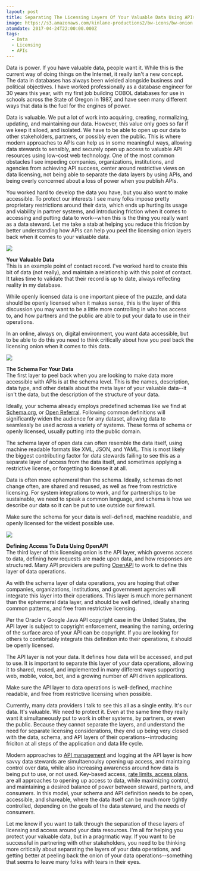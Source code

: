 ```yaml
---
layout: post
title: Separating The Licensing Layers Of Your Valuable Data Using APIs
image: https://s3.amazonaws.com/kinlane-productions2/bw-icons/bw-onion.png
atomdate: 2017-04-24T22:00:00.000Z
tags:
  - Data
  - Licensing
  - APIs
---
```

Data is power. If you have valuable data, people want it. While this is the current way of doing things on the Internet, it really isn't a new concept. The data in databases has always been wielded alongside business and political objectives. I have worked professionally as a database engineer for 30 years this year, with my first job building COBOL databases for use in schools across the State of Oregon in 1987, and have seen many different ways that data is the fuel for the engines of power.

Data is valuable. We put a lot of work into acquiring, creating, normalizing, updating, and maintaining our data. However, this value only goes so far if we keep it siloed, and isolated. We have to be able to open up our data to other stakeholders, partners, or possibly even the public. This is where modern approaches to APIs can help us in some meaningful ways, allowing data stewards to sensibly, and securely open up access to valuable API resources using low-cost web technology. One of the most common obstacles I see impeding companies, organizations, institutions, and agencies from achieving API success, center around restrictive views on data licensing, not being able to separate the data layers by using APIs, and being overly concerned about a loss of power when you publish APIs.

You worked hard to develop the data you have, but you also want to make accessible. To protect our interests I see many folks impose pretty proprietary restrictions around their data, which ends up hurting its usage and viability in partner systems, and introducing friction when it comes to accessing and putting data to work--when this is the thing you really want as a data steward. Let me take a stab at helping you reduce this friction by better understanding how APIs can help you peel the licensing onion layers back when it comes to your valuable data.

![](http://kinlane-productions2.s3.amazonaws.com/api_evangelist_site/blog/contact_point_data.png)

**Your Valuable Data**  
This is an example point of contact record. I've worked hard to create this bit of data (not really), and maintain a relationship with this point of contact. It takes time to validate that their record is up to date, always relfecting reality in my database.

While openly licensed data is one important piece of the puzzle, and data should be openly licensed when it makes sense, this is the layer of this discussion you may want to be a little more controlling in who has access to, and how partners and the public are able to put your data to use in their operations.

In an online, always on, digital environment, you want data accessible, but to be able to do this you need to think critically about how you peel back the licensing onion when it comes to this data.

![](http://kinlane-productions2.s3.amazonaws.com/api_evangelist_site/blog/contact_point_schema.png)

**The Schema For Your Data**  
The first layer to peel back when you are looking to make data more accessible with APIs is at the schema level. This is the names, description, data type, and other details about the meta layer of your valuable data--it isn't the data, but the description of the structure of your data.

Ideally, your schema already employs predefined schemas like we find at [Schema.org](http://schema.org), or [Open Referral](http://openreferral.org). Following common definitions will significantly widen the audience for any dataset, allowing data to seamlessly be used across a variety of systems. These forms of schema or openly licensed, usually putting into the public domain.

The schema layer of open data can often resemble the data itself, using machine readable formats like XML, JSON, and YAML. This is most likely the biggest contributing factor for data stewards failing to see this as a separate layer of access from the data itself, and sometimes applying a restrictive license, or forgetting to license it at all.

Data is often more ephemeral than the schema. Ideally, schemas do not change often, are shared and resused, as well as free from restrictive licensing. For system integrations to work, and for partnerships to be sustainable, we need to speak a common language, and schema is how we describe our data so it can be put to use outside our firewall.

Make sure the schema for your data is well-defined, machine readable, and openly licensed for the widest possible use.

![](http://kinlane-productions2.s3.amazonaws.com/api_evangelist_site/blog/contact_point_api.png)

**Defining Access To Data Using OpenAPI**   
The third layer of this licensing onion is the API layer, which governs access to data, defining how requests are made upon data, and how responses are structured. Many API providers are putting [OpenAPI](http://openapis.org) to work to define this layer of data operations.

As with the schema layer of data operations, you are hoping that other companies, organizations, institutions, and government agencies will integrate this layer into their operations. This layer is much more permanent than the ephermeral data layer, and should be well defined, ideally sharing common patterns, and free from restrictive licensing.

Per the Oracle v Google Java API copyright case in the United States, the API layer is subject to copyright enforcement, meaning the naming, ordering of the surface area of your API can be copyright. If you are looking for others to comfortably integrate this definition into their operations, it should be openly licensed. 

The API layer is not your data. It defines how data will be accessed, and put to use. It is important to separate this layer of your data operations, allowing it to shared, reused, and implemented in many different ways supporting web, mobile, voice, bot, and a growing number of API driven applications.

Make sure the API layer to data operations is well-defined, machine readable, and free from restrictive licensing when possible. 

Currently, many data providers I talk to see this all as a single entity. It's our data. It's valuable. We need to protect it. Even at the same time they really want it simultaneously put to work in other systems, by partners, or even the public. Because they cannot separate the layers, and understand the need for separate licensing considerations, they end up being very closed with the data, schema, and API layers of their operations--introducing friciton at all steps of the application and data life cycle.

Modern approaches to [API management](http://management.apievangelist.com) and logging at the API layer is how savvy data stewards are simultaenoulsy opening up access, and maintaing control over data, while also increasing awareness around how data is being put to use, or not used. Key-based access, [rate limits, access plans](http://plans.apievangelist.com), are all approaches to opening up access to data, while maximizing control, and maintaining a desired balance of power between steward, partners, and consumers. In this model, your schema and API definition needs to be open, accessible, and shareable, where the data itself can be much more tightly controlled, depending on the goals of the data steward, and the needs of consumers.

Let me know if you want to talk through the separation of these layers of licensing and access around your data resources. I'm all for helping you protect your valuable data, but in a pragrmatic way. If you want to be successful in partnering with other stakeholders, you need to be thinking more critically about separating the layers of your data operations, and getting better at peeling back the onion of your data operations--something that seems to leave many folks with tears in their eyes.